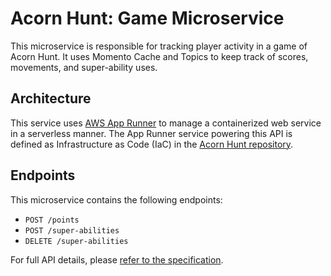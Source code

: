 # Acorn Hunt: Game Microservice

This microservice is responsible for tracking player activity in a game of Acorn Hunt. It uses Momento Cache and Topics to keep track of scores, movements, and super-ability uses.

## Architecture

This service uses [AWS App Runner](https://aws.amazon.com/apprunner/) to manage a containerized web service in a serverless manner. The App Runner service powering this API is defined as Infrastructure as Code (IaC) in the [Acorn Hunt repository](https://github.com/momentohq/acorn-hunt).

## Endpoints

This microservice contains the following endpoints:

* `POST /points`
* `POST /super-abilities`
* `DELETE /super-abilities`

For full API details, please [refer to the specification](/openapi.yaml).
